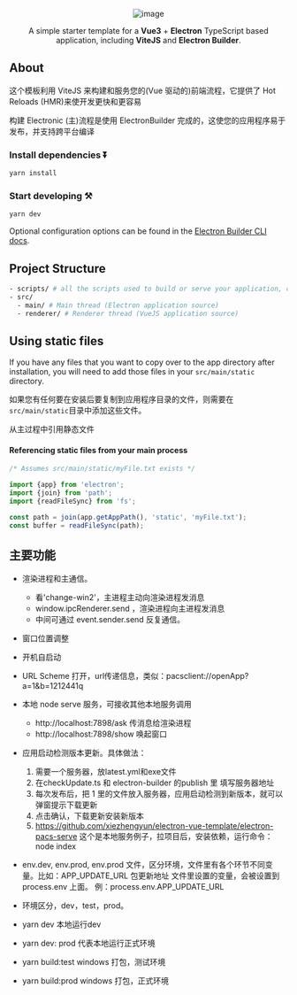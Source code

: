 <div align="center"> 
  
![image](https://user-images.githubusercontent.com/32544586/163651496-2589c0b0-4151-4941-9d90-4275eea5fd83.png)

A simple starter template for a **Vue3** + **Electron** TypeScript based application, including **ViteJS** and **Electron Builder**.
</div>

## About
这个模板利用 ViteJS 来构建和服务您的(Vue 驱动的)前端流程，它提供了 Hot Reloads (HMR)来使开发更快和更容易

构建 Electronic (主)流程是使用 ElectronBuilder 完成的，这使您的应用程序易于发布，并支持跨平台编译

### Install dependencies ⏬

```bash
yarn install
```

### Start developing ⚒️

```bash
yarn dev
```

Optional configuration options can be found in the [Electron Builder CLI docs](https://www.electron.build/cli.html).
## Project Structure

```bash
- scripts/ # all the scripts used to build or serve your application, change as you like.
- src/
  - main/ # Main thread (Electron application source)
  - renderer/ # Renderer thread (VueJS application source)
```

## Using static files

If you have any files that you want to copy over to the app directory after installation, you will need to add those files in your `src/main/static` directory.

如果您有任何要在安装后要复制到应用程序目录的文件，则需要在`src/main/static`目录中添加这些文件。

从主过程中引用静态文件

#### Referencing static files from your main process

```ts
/* Assumes src/main/static/myFile.txt exists */

import {app} from 'electron';
import {join} from 'path';
import {readFileSync} from 'fs';

const path = join(app.getAppPath(), 'static', 'myFile.txt');
const buffer = readFileSync(path);
```

## 主要功能

- 渲染进程和主通信。
  - 看'change-win2'，主进程主动向渲染进程发消息
  - window.ipcRenderer.send ，渲染进程向主进程发消息
  - 中间可通过 event.sender.send 反复通信。

- 窗口位置调整

- 开机自启动

- URL Scheme 打开，url传递信息，类似：pacsclient://openApp?a=1&b=1212441q

- 本地 node serve 服务，可接收其他本地服务调用
  - http://localhost:7898/ask 传消息给渲染进程
  - http://localhost:7898/show 唤起窗口

- 应用启动检测版本更新。具体做法：
   1. 需要一个服务器，放latest.yml和exe文件
   2. 在checkUpdate.ts 和 electron-builder 的publish 里 填写服务器地址
   3. 每次发布后，把 1 里的文件放入服务器，应用启动检测到新版本，就可以弹窗提示下载更新
   4. 点击确认，下载更新安装新版本 
   5. https://github.com/xiezhengyun/electron-vue-template/electron-pacs-serve 这个是本地服务例子，拉项目后，安装依赖，运行命令：node index

- env.dev, env.prod, env.prod 文件，区分环境，文件里有各个环节不同变量。比如：APP_UPDATE_URL 包更新地址
  文件里设置的变量，会被设置到 process.env 上面。 例：process.env.APP_UPDATE_URL

- 环境区分，dev，test，prod。
 - yarn dev 本地运行dev
 - yarn dev: prod 代表本地运行正式环境
 - yarn build:test windows 打包，测试环境
 - yarn build:prod windows 打包，正式环境
